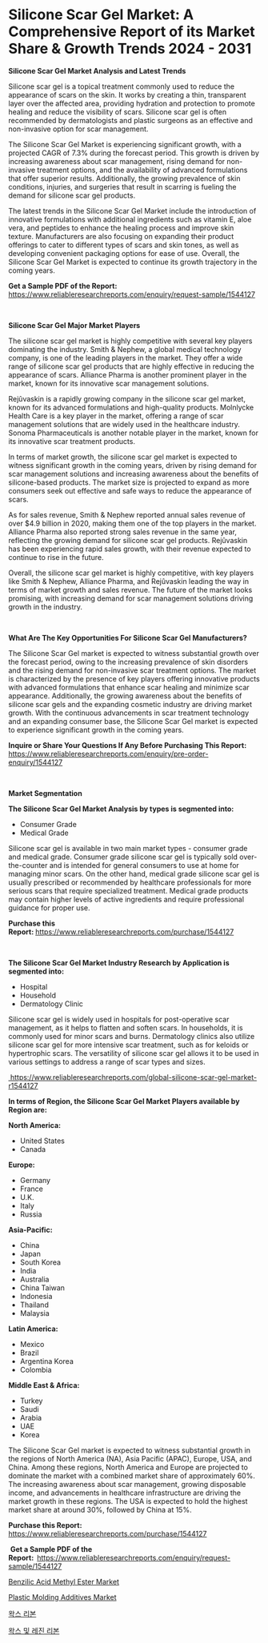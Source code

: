 <p><h1>Silicone Scar Gel Market: A Comprehensive Report of its Market Share & Growth Trends 2024 - 2031</h1></p><p><strong>Silicone Scar Gel Market Analysis and Latest Trends</strong></p>
<p><p>Silicone scar gel is a topical treatment commonly used to reduce the appearance of scars on the skin. It works by creating a thin, transparent layer over the affected area, providing hydration and protection to promote healing and reduce the visibility of scars. Silicone scar gel is often recommended by dermatologists and plastic surgeons as an effective and non-invasive option for scar management.</p><p>The Silicone Scar Gel Market is experiencing significant growth, with a projected CAGR of 7.3% during the forecast period. This growth is driven by increasing awareness about scar management, rising demand for non-invasive treatment options, and the availability of advanced formulations that offer superior results. Additionally, the growing prevalence of skin conditions, injuries, and surgeries that result in scarring is fueling the demand for silicone scar gel products.</p><p>The latest trends in the Silicone Scar Gel Market include the introduction of innovative formulations with additional ingredients such as vitamin E, aloe vera, and peptides to enhance the healing process and improve skin texture. Manufacturers are also focusing on expanding their product offerings to cater to different types of scars and skin tones, as well as developing convenient packaging options for ease of use. Overall, the Silicone Scar Gel Market is expected to continue its growth trajectory in the coming years.</p></p>
<p><strong>Get a Sample PDF of the Report:&nbsp;</strong> <a href="https://www.reliableresearchreports.com/enquiry/request-sample/1544127">https://www.reliableresearchreports.com/enquiry/request-sample/1544127</a></p>
<p>&nbsp;</p>
<p><strong>Silicone Scar Gel Major Market Players</strong></p>
<p><p>The silicone scar gel market is highly competitive with several key players dominating the industry. Smith & Nephew, a global medical technology company, is one of the leading players in the market. They offer a wide range of silicone scar gel products that are highly effective in reducing the appearance of scars. Alliance Pharma is another prominent player in the market, known for its innovative scar management solutions.</p><p>Rejûvaskin is a rapidly growing company in the silicone scar gel market, known for its advanced formulations and high-quality products. Molnlycke Health Care is a key player in the market, offering a range of scar management solutions that are widely used in the healthcare industry. Sonoma Pharmaceuticals is another notable player in the market, known for its innovative scar treatment products.</p><p>In terms of market growth, the silicone scar gel market is expected to witness significant growth in the coming years, driven by rising demand for scar management solutions and increasing awareness about the benefits of silicone-based products. The market size is projected to expand as more consumers seek out effective and safe ways to reduce the appearance of scars.</p><p>As for sales revenue, Smith & Nephew reported annual sales revenue of over $4.9 billion in 2020, making them one of the top players in the market. Alliance Pharma also reported strong sales revenue in the same year, reflecting the growing demand for silicone scar gel products. Rejûvaskin has been experiencing rapid sales growth, with their revenue expected to continue to rise in the future.</p><p>Overall, the silicone scar gel market is highly competitive, with key players like Smith & Nephew, Alliance Pharma, and Rejûvaskin leading the way in terms of market growth and sales revenue. The future of the market looks promising, with increasing demand for scar management solutions driving growth in the industry.</p></p>
<p>&nbsp;</p>
<p><strong>What Are The Key Opportunities For Silicone Scar Gel Manufacturers?</strong></p>
<p><p>The Silicone Scar Gel market is expected to witness substantial growth over the forecast period, owing to the increasing prevalence of skin disorders and the rising demand for non-invasive scar treatment options. The market is characterized by the presence of key players offering innovative products with advanced formulations that enhance scar healing and minimize scar appearance. Additionally, the growing awareness about the benefits of silicone scar gels and the expanding cosmetic industry are driving market growth. With the continuous advancements in scar treatment technology and an expanding consumer base, the Silicone Scar Gel market is expected to experience significant growth in the coming years.</p></p>
<p><strong>Inquire or Share Your Questions If Any Before Purchasing This Report:</strong> <a href="https://www.reliableresearchreports.com/enquiry/pre-order-enquiry/1544127">https://www.reliableresearchreports.com/enquiry/pre-order-enquiry/1544127</a></p>
<p>&nbsp;</p>
<p><strong>Market Segmentation</strong></p>
<p><strong>The Silicone Scar Gel Market Analysis by types is segmented into:</strong></p>
<p><ul><li>Consumer Grade</li><li>Medical Grade</li></ul></p>
<p><p>Silicone scar gel is available in two main market types - consumer grade and medical grade. Consumer grade silicone scar gel is typically sold over-the-counter and is intended for general consumers to use at home for managing minor scars. On the other hand, medical grade silicone scar gel is usually prescribed or recommended by healthcare professionals for more serious scars that require specialized treatment. Medical grade products may contain higher levels of active ingredients and require professional guidance for proper use.</p></p>
<p><strong>Purchase this Report:&nbsp;</strong><a href="https://www.reliableresearchreports.com/purchase/1544127">https://www.reliableresearchreports.com/purchase/1544127</a></p>
<p>&nbsp;</p>
<p><strong>The Silicone Scar Gel Market Industry Research by Application is segmented into:</strong></p>
<p><ul><li>Hospital</li><li>Household</li><li>Dermatology Clinic</li></ul></p>
<p><p>Silicone scar gel is widely used in hospitals for post-operative scar management, as it helps to flatten and soften scars. In households, it is commonly used for minor scars and burns. Dermatology clinics also utilize silicone scar gel for more intensive scar treatment, such as for keloids or hypertrophic scars. The versatility of silicone scar gel allows it to be used in various settings to address a range of scar types and sizes.</p></p>
<p><a href="https://www.reliableresearchreports.com/global-silicone-scar-gel-market-r1544127">&nbsp;https://www.reliableresearchreports.com/global-silicone-scar-gel-market-r1544127</a></p>
<p><strong>In terms of Region, the Silicone Scar Gel Market Players available by Region are:</strong></p>
<p>
    <p> <strong> North America: </strong>
        <ul>
            <li>United States</li>
            <li>Canada</li>
        </ul>
        </p> 
    <p> <strong> Europe: </strong>
        <ul>
            <li>Germany</li>
            <li>France</li>
            <li>U.K.</li>
            <li>Italy</li>
            <li>Russia</li>
        </ul>
        </p> 
    <p> <strong> Asia-Pacific: </strong>
        <ul>
            <li>China</li>
            <li>Japan</li>
            <li>South Korea</li>
            <li>India</li>
            <li>Australia</li>
            <li>China Taiwan</li>
            <li>Indonesia</li>
            <li>Thailand</li>
            <li>Malaysia</li>
        </ul>
        </p> 
    <p> <strong> Latin America: </strong>
        <ul>
            <li>Mexico</li>
            <li>Brazil</li>
            <li>Argentina Korea</li>
            <li>Colombia</li>
        </ul>
        </p> 
    <p> <strong> Middle East & Africa: </strong>
        <ul>
            <li>Turkey</li>
            <li>Saudi</li>
            <li>Arabia</li>
            <li>UAE</li>
            <li>Korea</li>
        </ul>
    </p>
    </p>
<p><p>The Silicone Scar Gel market is expected to witness substantial growth in the regions of North America (NA), Asia Pacific (APAC), Europe, USA, and China. Among these regions, North America and Europe are projected to dominate the market with a combined market share of approximately 60%. The increasing awareness about scar management, growing disposable income, and advancements in healthcare infrastructure are driving the market growth in these regions. The USA is expected to hold the highest market share at around 30%, followed by China at 15%.</p></p>
<p><strong>Purchase this Report: </strong><a href="https://www.reliableresearchreports.com/purchase/1544127">https://www.reliableresearchreports.com/purchase/1544127</a></p>
<p>&nbsp;<strong>Get a Sample PDF of the Report:&nbsp;&nbsp;</strong><a href="https://www.reliableresearchreports.com/enquiry/request-sample/1544127">https://www.reliableresearchreports.com/enquiry/request-sample/1544127</a></p>
<p><strong></strong></p>
<p><p><a href="https://github.com/WillieWoodard/Market-Research-Report-List-5/blob/main/benzilic-acid-methyl-ester-market.md">Benzilic Acid Methyl Ester Market</a></p><p><a href="https://github.com/marloy8/Market-Research-Report-List-5/blob/main/plastic-molding-additives-market.md">Plastic Molding Additives Market</a></p><p><a href="https://github.com/erwindropdead54/Market-Research-Report-List-1/blob/main/5515074147562.md">왁스 리본</a></p><p><a href="https://github.com/kein8762/Market-Research-Report-List-1/blob/main/9176906147561.md">왁스 및 레진 리본</a></p></p>